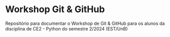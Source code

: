 # Workshop Git \& GitHub
Repositório para documentar o Workshop de Git \& GitHub para os alunos da disciplina de CE2 - Python do semestre 2/2024 (EST/UnB)
